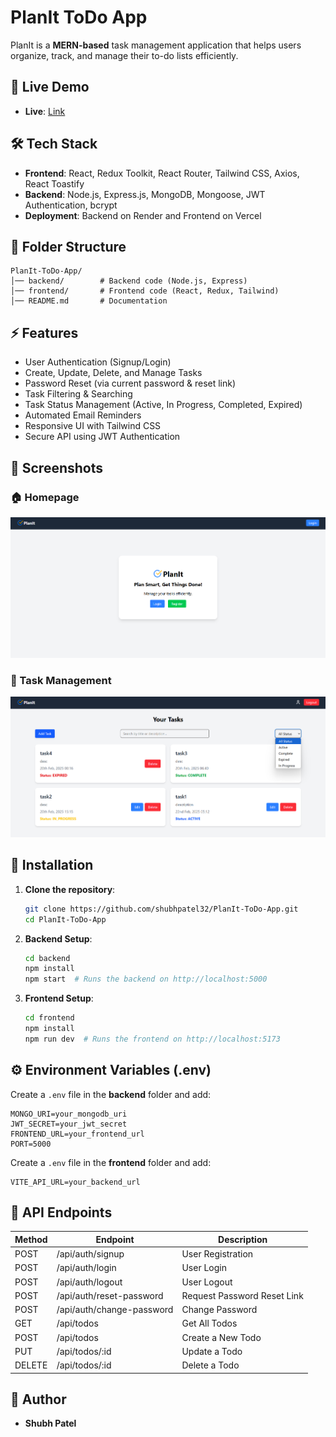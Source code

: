# PlanIt ToDo App

PlanIt is a **MERN-based** task management application that helps users organize, track, and manage their to-do lists efficiently.

## 🚀 Live Demo

- **Live**: [Link](https://planit-frontend-swart.vercel.app)

## 🛠️ Tech Stack

- **Frontend**: React, Redux Toolkit, React Router, Tailwind CSS, Axios, React Toastify
- **Backend**: Node.js, Express.js, MongoDB, Mongoose, JWT Authentication, bcrypt
- **Deployment**: Backend on Render and Frontend on Vercel

## 📂 Folder Structure

```
PlanIt-ToDo-App/
│── backend/        # Backend code (Node.js, Express)
│── frontend/       # Frontend code (React, Redux, Tailwind)
│── README.md       # Documentation
```

## ⚡ Features

- User Authentication (Signup/Login)
- Create, Update, Delete, and Manage Tasks
- Password Reset (via current password & reset link)
- Task Filtering & Searching
- Task Status Management (Active, In Progress, Completed, Expired)
- Automated Email Reminders
- Responsive UI with Tailwind CSS
- Secure API using JWT Authentication

## 📸 Screenshots

### 🏠 Homepage

![Homepage](./frontend/public/home.png)

### 📝 Task Management

![Task Management](./frontend/public/dashboard.png)

## 📌 Installation

1. **Clone the repository**:

   ```bash
   git clone https://github.com/shubhpatel32/PlanIt-ToDo-App.git
   cd PlanIt-ToDo-App
   ```

2. **Backend Setup**:

   ```bash
   cd backend
   npm install
   npm start  # Runs the backend on http://localhost:5000
   ```

3. **Frontend Setup**:
   ```bash
   cd frontend
   npm install
   npm run dev  # Runs the frontend on http://localhost:5173
   ```

## ⚙️ Environment Variables (.env)

Create a `.env` file in the **backend** folder and add:

```env
MONGO_URI=your_mongodb_uri
JWT_SECRET=your_jwt_secret
FRONTEND_URL=your_frontend_url
PORT=5000
```

Create a `.env` file in the **frontend** folder and add:

```env
VITE_API_URL=your_backend_url
```

## 📡 API Endpoints

| Method | Endpoint                  | Description                 |
| ------ | ------------------------- | --------------------------- |
| POST   | /api/auth/signup          | User Registration           |
| POST   | /api/auth/login           | User Login                  |
| POST   | /api/auth/logout          | User Logout                 |
| POST   | /api/auth/reset-password  | Request Password Reset Link |
| POST   | /api/auth/change-password | Change Password             |
| GET    | /api/todos                | Get All Todos               |
| POST   | /api/todos                | Create a New Todo           |
| PUT    | /api/todos/:id            | Update a Todo               |
| DELETE | /api/todos/:id            | Delete a Todo               |

## 🎯 Author

- **Shubh Patel**
